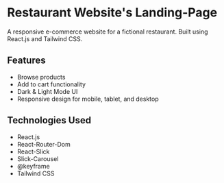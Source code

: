 # Restaurant Website's Landing-Page

A responsive e-commerce website for a fictional restaurant. Built using React.js and Tailwind CSS.

## Features

- Browse products
- Add to cart functionality
- Dark & Light Mode UI
- Responsive design for mobile, tablet, and desktop

## Technologies Used

- React.js
- React-Router-Dom
- React-Slick
- Slick-Carousel
- @keyframe
- Tailwind CSS

